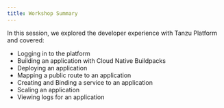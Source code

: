 ```yaml
---
title: Workshop Summary
---
```


In this session, we explored the developer experience with Tanzu Platform and covered:
- Logging in to the platform
- Building an application with Cloud Native Buildpacks
- Deploying an application
- Mapping a public route to an application
- Creating and Binding a service to an application
- Scaling an application
- Viewing logs for an application
